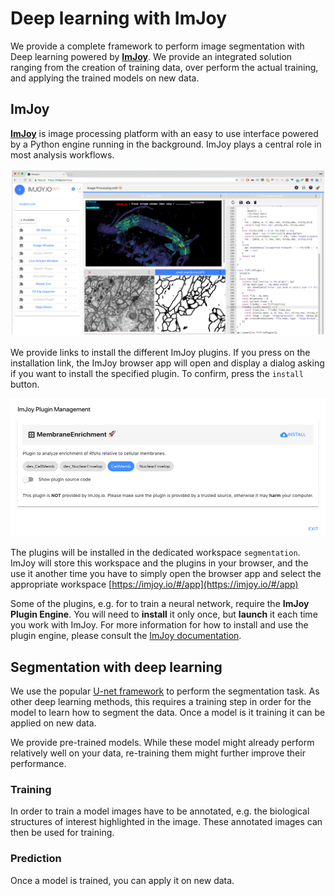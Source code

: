 
# Deep learning with ImJoy

We provide a complete framework to perform image segmentation with Deep learning
powered by [**ImJoy**](https://imjoy.io/docs/#/). We provide an integrated solution
ranging from the creation of training data, over perform the actual training, and
applying the trained models on new data.


## ImJoy
[**ImJoy**](https://imjoy.io/docs/#/) is image processing platform with an easy to use interface powered by a Python engine running in the background. ImJoy plays a central role in most analysis workflows.

![ImJoyScreenshot](/img/imjoy-screenshot.png)

We provide links to install the different ImJoy plugins. If you press on the installation link,
the ImJoy browser app will open and display a dialog asking if you want to
install the specified plugin. To confirm, press the `install` button.

![ImJoyScreenshot](/img/imjoy-installplugin.png)

The plugins will be installed in the dedicated workspace `segmentation`. ImJoy
will store this workspace and the plugins in your browser, and the use it another
time you have to simply open the browser app and select the appropriate
workspace [https://imjoy.io/#/app](https://imjoy.io/#/app)

Some of the plugins, e.g. for to train a neural network, require the **ImJoy Plugin Engine**.
You will need to **install** it only once, but **launch** it each time
you work with ImJoy. For more information for how to install and use the plugin engine, please consult the [ImJoy documentation](https://imjoy.io/docs/#/user-manual?id=python-engine).

##  Segmentation with deep learning
We use the popular [U-net framework](https://www.nature.com/articles/s41592-018-0261-2)
to perform the segmentation task. As other deep learning methods, this requires a
training step in order for the model to learn how to segment the
data. Once a model is it training it can be applied on new data.

We provide pre-trained models. While these model might already perform relatively
well on your data, re-training them might further improve their performance.

### Training
In order to train a model images have to be annotated, e.g. the biological structures
of interest highlighted in the image. These annotated images can then be used for training.

### Prediction
Once a model is trained, you can apply it on new data.
